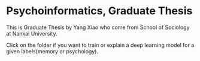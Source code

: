 # Psychoinformatics, Graduate Thesis
This is Graduate Thesis by Yang Xiao who come from School of Sociology at Nankai University.

Click on the folder if you want to train or explain a deep learning model for a given labels(memory or psychology).
